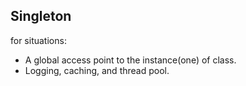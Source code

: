 ## Singleton

for situations:
- A global access point to the instance(one) of class.
- Logging, caching, and thread pool.
